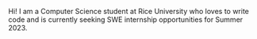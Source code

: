 Hi! I am a Computer Science student at Rice University who loves to write code and is currently seeking SWE internship opportunities for Summer 2023.
